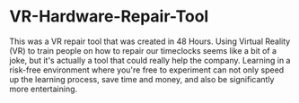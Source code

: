 # VR-Hardware-Repair-Tool

This was a VR repair tool that was created in 48 Hours. Using Virtual Reality (VR) to train people on how to repair our timeclocks 
seems like a bit of a joke, but it's actually a tool that could really help the company. Learning in a risk-free environment
where you're free to experiment can not only speed up the learning process, save time and money, and also be significantly 
more entertaining.
